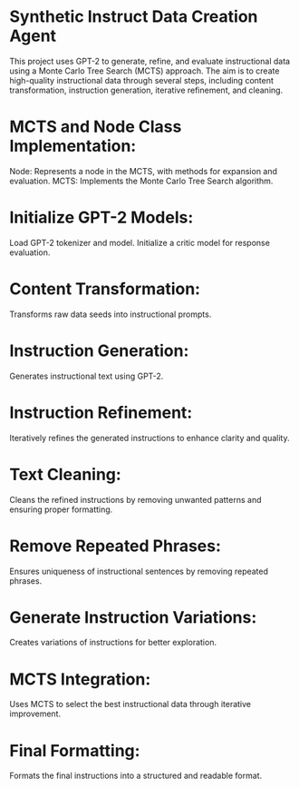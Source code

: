 # Synthetic Instruct Data Creation Agent

This project uses GPT-2 to generate, refine, and evaluate instructional data using a Monte Carlo Tree Search (MCTS) approach. The aim is to create high-quality instructional data through several steps, including content transformation, instruction generation, iterative refinement, and cleaning.


# MCTS and Node Class Implementation:

Node: Represents a node in the MCTS, with methods for expansion and evaluation.
MCTS: Implements the Monte Carlo Tree Search algorithm.

# Initialize GPT-2 Models:

Load GPT-2 tokenizer and model.
Initialize a critic model for response evaluation.

# Content Transformation:

Transforms raw data seeds into instructional prompts.

# Instruction Generation:

Generates instructional text using GPT-2.

# Instruction Refinement:

Iteratively refines the generated instructions to enhance clarity and quality.

# Text Cleaning:

Cleans the refined instructions by removing unwanted patterns and ensuring proper formatting.

# Remove Repeated Phrases:

Ensures uniqueness of instructional sentences by removing repeated phrases.

# Generate Instruction Variations:

Creates variations of instructions for better exploration.

# MCTS Integration:

Uses MCTS to select the best instructional data through iterative improvement.

# Final Formatting:

Formats the final instructions into a structured and readable format.

